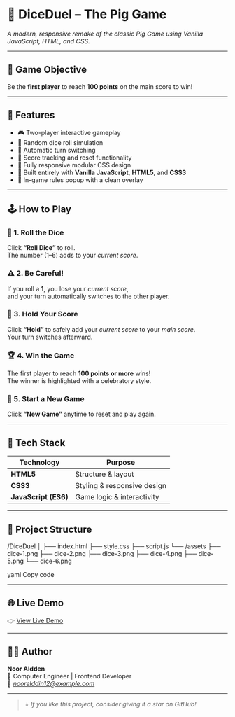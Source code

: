 # 🎲 DiceDuel – The Pig Game
*A modern, responsive remake of the classic Pig Game using Vanilla JavaScript, HTML, and CSS.*

---

## 🎯 Game Objective
Be the **first player** to reach **100 points** on the main score to win!

---

## 🚀 Features
- 🎮 Two-player interactive gameplay  
- 🎲 Random dice roll simulation  
- 🔁 Automatic turn switching  
- 💾 Score tracking and reset functionality  
- 📱 Fully responsive modular CSS design  
- 🧩 Built entirely with **Vanilla JavaScript**, **HTML5**, and **CSS3**  
- 📜 In-game rules popup with a clean overlay  

---

## 🕹️ How to Play

### 🎲 1. Roll the Dice
Click **“Roll Dice”** to roll.  
The number (1–6) adds to your *current score*.

### ⚠️ 2. Be Careful!
If you roll a **1**, you lose your *current score*,  
and your turn automatically switches to the other player.

### 🧍 3. Hold Your Score
Click **“Hold”** to safely add your *current score* to your *main score*.  
Your turn switches afterward.

### 🏆 4. Win the Game
The first player to reach **100 points or more** wins!  
The winner is highlighted with a celebratory style.

### 🔄 5. Start a New Game
Click **“New Game”** anytime to reset and play again.

---

## 🧠 Tech Stack
| Technology | Purpose |
|-------------|----------|
| **HTML5** | Structure & layout |
| **CSS3** | Styling & responsive design |
| **JavaScript (ES6)** | Game logic & interactivity |

---

## 📁 Project Structure
/DiceDuel
│
├── index.html
├── style.css
├── script.js
└── /assets
├── dice-1.png
├── dice-2.png
├── dice-3.png
├── dice-4.png
├── dice-5.png
└── dice-6.png

yaml
Copy code

---

## 🌐 Live Demo

👉 [View Live Demo]([https://nooralddenshamroukh.github.io/pig-game-vanilla-js/])

---


## 👨‍💻 Author
**Noor Aldden**  
💼 Computer Engineer | Frontend Developer  
📧 *noorelddin12@example.com*  

---

> ⭐ *If you like this project, consider giving it a star on GitHub!*
